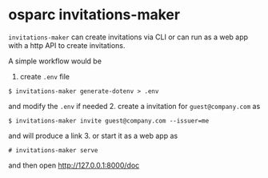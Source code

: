 # osparc invitations-maker

``invitations-maker`` can create invitations via CLI or can run as a web app with a http API to create invitations.


A simple workflow would be


1. create ``.env`` file
```
$ invitations-maker generate-dotenv > .env
```
and modify the ``.env`` if needed
2. create a invitation for ``guest@company.com`` as
```
$ invitations-maker invite guest@company.com --issuer=me
```
and will produce a link
3. or start it as a web app as
```
# invitations-maker serve
```
and then open http://127.0.0.1:8000/doc
